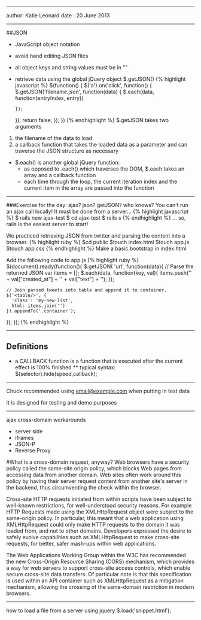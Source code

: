************************************
author: Katie Leonard
date : 20 June 2013

**********************************

##JSON
* JavaScript object notation
* avoid hand editing JSON files
* all object keys and string values must be in ""
* retrieve data using the global jQuery object $.getJSON()
{% highlight javascript %}
$(function() {
  $('a').on('click', function() {
    $.getJSON('filename.json', function(data) {
      $.each(data, function(entryIndex, entry){

      });
    });
    return false;
  });
})
{% endhighlight %}
$.getJSON takes two arguments
1. the filename of the data to load
2. a callback function that takes the loaded data as a parameter and can traverse the JSON structure as necessary

* $.each() is another global jQuery function:
  * as opposed to .each() which traverses the DOM, $.each takes an array and a callback function
  * each time through the loop, the current iteration index and the current item in the array are passed into the function

---

###Exercise for the day: ajax? json? getJSON? who knows?
You can't run an ajax call locally! It must be done from a server...
{% highlight javascript %}
$ rails new ajax-test
$ cd ajax-test
$ rails s
{% endhighlight %}
... so, rails is the easiest server to start!

We practiced retrieving JSON from twitter and parsing the content into
a browser.
{% highlight ruby %}
$cd public
$touch index.html
$touch app.js
$touch app.css
{% endhighlight %}
Make a basic bootstrap in index.html

Add the following code to app.js
{% highlight ruby %}
$(document).ready(function(){
  $.getJSON(
    'url',
    function(data){
    // Parse the returned JSON
    var items = [];
      $.each(data, function(key, val){
        items.push('<tr><td id="' + key + '">' +
        val["created_at"] + '</td><td>' + val["text"] + '</td></tr>');
      });

    // Join parsed tweets into table and append it to container.
    $('<table/>', {
      'class': 'my-new-list',
      html: items.join('')
    }).appendTo('.container');
  });
});
{% endhighlight %}


---
## Definitions
* a CALLBACK function is a function that is executed after the current effect is 100% finished
** typical syntax: $(selector).hide(speed,callback);

---

Chuck recommended using email@example.com when putting in test data

It is designed for testing and demo purposes

---
ajax cross-domain workarounds
* server side
* iframes
* JSON-P
* Reverse Proxy

#What is a cross-domain request, anyway?
Web browsers have a security policy called the same-site origin policy,
 which blocks Web pages from accessing data from another domain. Web
 sites often work around this policy by having their server request
 content from another site's server in the backend, thus circumventing
 the check within the browser.

Cross-site HTTP requests initiated from within scripts have been
 subject to well-known restrictions, for well-understood security
 reasons.  For example HTTP Requests made using the XMLHttpRequest
 object were subject to the same-origin policy.  In particular, this
 meant that a web application using XMLHttpRequest could only make HTTP
 requests to the domain it was loaded from, and not to other domains.
 Developers expressed the desire to safely evolve capabilities such
 as XMLHttpRequest to make cross-site requests, for better, safer
 mash-ups within web applications.

The Web Applications Working Group within the W3C has recommended the
 new Cross-Origin Resource Sharing (CORS) mechanism, which provides a
 way for web servers to support cross-site access controls, which
 enable secure cross-site data transfers.  Of particular note is that
 this specification is used within an API container such as
 XMLHttpRequest as a mitigation mechanism, allowing the crossing of the
 same-domain restriction in modern browsers.

----
how to load a file from a server using jquery
$.load('snippet.html');